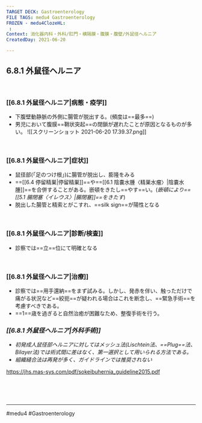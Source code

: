 ```yaml
---
TARGET DECK: Gastroenterology
FILE TAGS: medu4 Gastroenterology
FROZEN - medu4ClozeHL:
 : 
Context: 消化器内科・外科/肛門・横隔膜・腹膜・腹壁/外鼠径ヘルニア
CreatedDay: 2021-06-20

---
```


## 6.8.1 外鼠径ヘルニア

<br>

### [[6.8.1 外鼠径ヘルニア|病態・疫学]]
* 下腹壁動静脈の外側に腸管が脱出する。(頻度は==最多==)
* 男児において腹膜==鞘状突起==の閉鎖が遅れたことが原因となるものが多い。
![[スクリーンショット 2021-06-20 17.39.37.png]]
<!--ID: 1624766942323-->


<br>

### [[6.8.1 外鼠径ヘルニア|症状]]
* 鼠径部(「足のつけ根」)に腸管が脱出し、膨隆をみる
* ==[[6.4 停留精巣|停留精巣]]==や==[[6.1 陰嚢水腫〈精巣水瘤〉|陰嚢水腫]]==を合併することがある。嵌頓をきたし==やす==い。(*嵌頓により==[[5.1 腸閉塞〈イレウス〉|腸閉塞]]==をきたす*)
* 脱出した腸管と精索とがこすれ、==silk sign==が陽性となる
<!--ID: 1624766942328-->


<br>

### [[6.8.1 外鼠径ヘルニア|診断/検査]]
* 診察では==立==位にて明確となる
<!--ID: 1624766942334-->


<br>

### [[6.8.1 外鼠径ヘルニア|治療]]
* 診察では==用手還納==をまず試みる。しかし、発赤を伴い、触っただけで痛がる状況など==絞扼==が疑われる場合はこれを断念し、==緊急手術==を考慮すべきである。
* ==1==歳を過ぎると自然治癒が困難なため、整復手術を行う。
<!--ID: 1624766942339-->


### *[[6.8.1 外鼠径ヘルニア|外科手術]]*
* *初発成人鼠径部ヘルニアに対してはメッシュ法(Lischtein法、==Plug==法、Bilayer法)では術式間に差はなく、第一選択として用いられる方法である。*
* *組織縫合法は再発が多く、ガイドラインでは推奨されない*
<!--ID: 1657496829401-->



https://jhs.mas-sys.com/pdf/sokeibuhernia_guideline2015.pdf


<br><br><br>

---
#medu4 #Gastroenterology 
